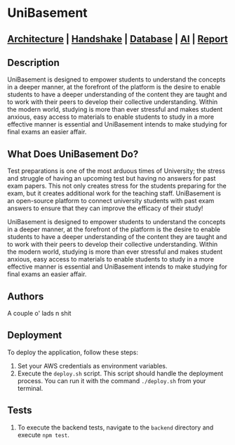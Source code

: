 # UniBasement

## [Architecture](model/ARCHITECTURE.md) | [Handshake](docs/HANDSHAKE.md) | [Database](docs/DATABASE.md) | [AI](AI.md) | [Report](report/REPORT.md)

## Description

UniBasement is designed to empower students to understand the concepts in a deeper manner, at the forefront of the platform is the desire to enable students to have a deeper understanding of the content they are taught and to work with their peers to develop their collective understanding. Within the modern world, studying is more than ever stressful and makes student anxious, easy access to materials to enable students to study in a more effective manner is essential and UniBasement intends to make studying for final exams an easier affair.  

## What Does UniBasement Do?

Test preparations is one of the most arduous times of University; the stress and struggle of having an upcoming test but having no answers for past exam papers. This not only creates stress for the students preparing for the exam, but it creates additional work for the teaching staff. UniBasement is an open-source platform to connect university students with past exam answers to ensure that they can improve the efficacy of their study!

UniBasement is designed to empower students to understand the concepts in a deeper manner, at the forefront of the platform is the desire to enable students to have a deeper understanding of the content they are taught and to work with their peers to develop their collective understanding. Within the modern world, studying is more than ever stressful and makes student anxious, easy access to materials to enable students to study in a more effective manner is essential and UniBasement intends to make studying for final exams an easier affair.

## Authors

A couple o' lads n shit

## Deployment

To deploy the application, follow these steps:

1. Set your AWS credentials as environment variables.
2. Execute the `deploy.sh` script. This script should handle the deployment process. You can run it with the command `./deploy.sh` from your terminal.

## Tests

1. To execute the backend tests, navigate to the `backend` directory and execute ```npm test```.
